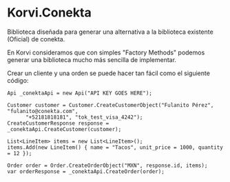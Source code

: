 # Korvi.Conekta

Biblioteca diseñada para generar una alternativa a la biblioteca existente (Oficial) de conekta. 

En Korvi consideramos que con simples "Factory Methods" podemos generar una biblioteca mucho más sencilla de implementar. 

Crear un cliente y una orden se puede hacer tan fácil como el siguiente código:
```
Api _conektaApi = new Api("API KEY GOES HERE");

Customer customer = Customer.CreateCustomerObject("Fulanito Pérez", "fulanito@conekta.com", 
      "+52181818181", "tok_test_visa_4242");
CreateCustomerResponse response = _conektaApi.CreateCustomer(customer);

List<LineItem> items = new List<LineItem>();
items.Add(new LineItem() { name = "Tacos", unit_price = 1000, quantity = 12 });

Order order = Order.CreateOrderObject("MXN", response.id, items);
var orderResponse = _conektaApi.CreateOrder(order);
```
